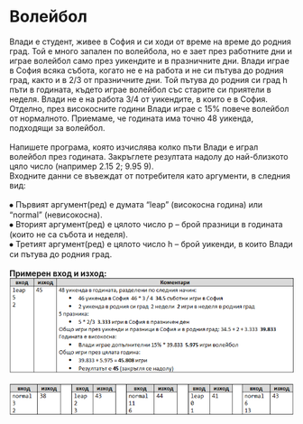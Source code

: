 # Волейбол
Влади е студент, живее в София и си ходи от време на време до родния град. Той е много запален по волейбола, но е зает през работните дни и играе волейбол само през уикендите и в празничните дни. Влади играе в София всяка събота, когато не е на работа и не си пътува до родния град, както и в 2/3 от празничните дни. Той пътува до родния си град h пъти в годината, където играе волейбол със старите си приятели в неделя. Влади не е на работа 3/4 от уикендите, в които е в София. Отделно, през високосните години Влади играе с 15% повече волейбол от нормалното. Приемаме, че годината има точно 48 уикенда, подходящи за волейбол.
<br/>
<br/>Напишете програма, която изчислява колко пъти Влади е играл волейбол през годината. Закръглете резултата надолу до най-близкото цяло число (например 2.15  2; 9.95  9).
<br/>Входните данни се въвеждат от потребителя като аргументи, в следния вид:
<br/>
<br/>⦁	Първият аргумент(ред) е думата “leap” (високосна година) или “normal” (невисокосна).
<br/>⦁	Вторият аргумент(ред) е цялото число p – брой празници в годината (които не са събота и неделя).
<br/>⦁	Третият аргумент(ред) е цялото число h – брой уикенди, в които Влади си пътува до родния град.
<br/>
<br/>
<b>Примерен вход и изход:</b>
<br/>
<img src="t.png"/>
<br/>
<br/>
<img src="t2.png"/>
